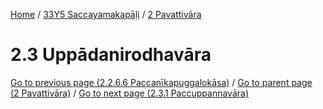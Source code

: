 
[Home](/) / [33Y5 Saccayamakapāḷi](../../33Y5.md) / [2 Pavattivāra](../2.md)

# 2.3 Uppādanirodhavāra


[Go to previous page (2.2.6.6 Paccanīkapuggalokāsa)](2.2/2.2.6/2.2.6.6.md) / [Go to parent page (2 Pavattivāra)](../2.md) / [Go to next page (2.3.1 Paccuppannavāra)](2.3/2.3.1.md)


